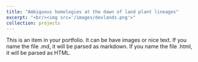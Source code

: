 ```yaml
---
title: "Ambiguous homologies at the dawn of land plant lineages"
excerpt: "<br/><img src='/images/devlands.png'>"
collection: projects
---
```


This is an item in your portfolio. It can be have images or nice text.
If you name the file .md, it will be parsed as markdown. If you name the file .html, it will be parsed as HTML. 
